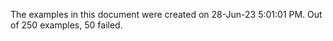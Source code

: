 
The examples in this document were created on 28-Jun-23 5:01:01 PM. 
Out of 250 examples,
50 failed.

